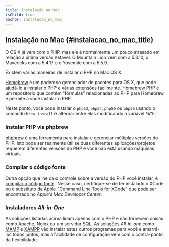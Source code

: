 ```yaml
---
title: Instalação no Mac
isChild: true
anchor: instalacao_no_mac
---
```


## Instalação no Mac {#instalacao_no_mac_title}

O OS X já vem com o PHP, mas ele é normalmente um pouco atrasado em relação à última versão estável. O Mountain Lion 
vem com a 5.3.10, o Mavericks com a 5.4.17 e o Yosemite com a 5.5.9.

Existem várias maneiras de instalar o PHP no Mac OS X.

[Homebrew](http://brew.sh/) é um poderoso gerenciador de pacotes para OS X, que pode ajudá-lo a instalar o PHP e várias 
extensões facilmente. [Homebrew PHP] é um repositório que contém "fórmulas" relacionadas ao PHP para Homebrew e permite 
a você instalar o PHP.

Neste ponto, você pode instalar o `php53`, `php54`, `php55` ou `php56` usando o comando `brew install` e alternar entre 
elas modificando a variável `PATH`.

### Instalar PHP via phpbrew

[phpbrew] é uma ferramenta para instalar e gerenciar múltiplas versões do PHP. Isto pode ser realmente útil se duas 
diferentes aplicações/projetos requerem diferentes versões do PHP e você não está usando máquinas virtuais.

### Compilar o código fonte

Outra opção que lhe dá o controle sobre a versão do PHP você instalar, é [compilar o código fonte][mac-compile].
Nesse caso, certifique-se de ter instalado o XCode ou o substituto da Apple ["Command Line Tools for XCode"] que pode 
ser encontrado no _Apple's Mac Developer Center_.

### Instaladores _All-in-One_

As soluções listadas acima lidam apenas com o PHP e não fornecem coisas como Apache, Nginx ou um servidor SQL. As 
soluções _All-in-one_ como [MAMP][mamp-downloads] e [XAMPP][xampp] vão instalar estes outros programas para você e 
amarrá-los todos juntos, mas a facilidade de configuração vem com o contra-ponto da flexibilidade.

[Homebrew]: http://brew.sh/
[Homebrew PHP]: https://github.com/Homebrew/homebrew-php#installation
[mac-compile]: http://php.net/install.macosx.compile
[xcode-gcc-substitution]: https://github.com/kennethreitz/osx-gcc-installer
["Command Line Tools for XCode"]: https://developer.apple.com/downloads
[mamp-downloads]: http://www.mamp.info/en/downloads/
[phpbrew]: https://github.com/phpbrew/phpbrew
[xampp]: http://www.apachefriends.org/en/xampp.html